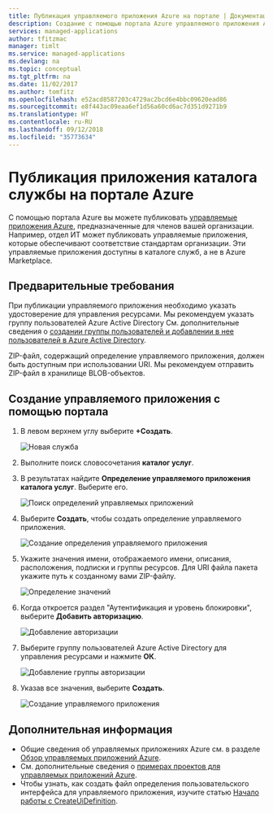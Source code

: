 ```yaml
---
title: Публикация управляемого приложения Azure на портале | Документация Майкрософт
description: Создание с помощью портала Azure управляемого приложения Azure, предназначенного для членов вашей организации.
services: managed-applications
author: tfitzmac
manager: timlt
ms.service: managed-applications
ms.devlang: na
ms.topic: conceptual
ms.tgt_pltfrm: na
ms.date: 11/02/2017
ms.author: tomfitz
ms.openlocfilehash: e52acd8587203c4729ac2bcd6e4bbc09620ead86
ms.sourcegitcommit: e8f443ac09eaa6ef1d56a60cd6ac7d351d9271b9
ms.translationtype: HT
ms.contentlocale: ru-RU
ms.lasthandoff: 09/12/2018
ms.locfileid: "35773634"
---
```

# <a name="publish-a-service-catalog-application-through-azure-portal"></a>Публикация приложения каталога службы на портале Azure

С помощью портала Azure вы можете публиковать [управляемые приложения Azure](overview.md), предназначенные для членов вашей организации. Например, отдел ИТ может публиковать управляемые приложения, которые обеспечивают соответствие стандартам организации. Эти управляемые приложения доступны в каталоге служб, а не в Azure Marketplace.

## <a name="prerequisites"></a>Предварительные требования

При публикации управляемого приложения необходимо указать удостоверение для управления ресурсами. Мы рекомендуем указать группу пользователей Azure Active Directory См. дополнительные сведения о [создании группы пользователей и добавлении в нее пользователей в Azure Active Directory](../active-directory/fundamentals/active-directory-groups-create-azure-portal.md). 

ZIP-файл, содержащий определение управляемого приложения, должен быть доступным при использовании URI. Мы рекомендуем отправить ZIP-файл в хранилище BLOB-объектов. 

## <a name="create-managed-application-with-portal"></a>Создание управляемого приложения с помощью портала

1. В левом верхнем углу выберите **+Создать**.

   ![Новая служба](./media/publish-portal/new.png)

1. Выполните поиск словосочетания **каталог услуг**.

1. В результатах найдите **Определение управляемого приложения каталога услуг**. Выберите его.

   ![Поиск определений управляемых приложений](./media/publish-portal/select-managed-apps-definition.png)

1. Выберите **Создать**, чтобы создать определение управляемого приложения.

   ![Создание определения управляемого приложения](./media/publish-portal/create-definition.png)

1. Укажите значения имени, отображаемого имени, описания, расположения, подписки и группы ресурсов. Для URI файла пакета укажите путь к созданному вами ZIP-файлу.

   ![Определение значений](./media/publish-portal/fill-application-values.png)

1. Когда откроется раздел "Аутентификация и уровень блокировки", выберите **Добавить авторизацию**.

   ![Добавление авторизации](./media/publish-portal/add-authorization.png)

1. Выберите группу пользователей Azure Active Directory для управления ресурсами и нажмите **ОК**.

   ![Добавление группы авторизации](./media/publish-portal/add-auth-group.png)

1. Указав все значения, выберите **Создать**.

   ![Создание управляемого приложения](./media/publish-portal/create-app.png)

## <a name="next-steps"></a>Дополнительная информация

* Общие сведения об управляемых приложениях Azure см. в разделе [Обзор управляемых приложений Azure](overview.md).
* См. дополнительные сведения о [примерах проектов для управляемых приложений Azure](sample-projects.md).
* Чтобы узнать, как создать файл определения пользовательского интерфейса для управляемого приложения, изучите статью [Начало работы с CreateUiDefinition](create-uidefinition-overview.md).